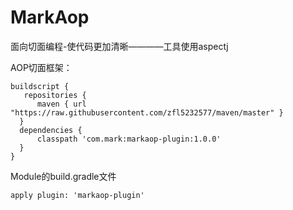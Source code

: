 # MarkAop
面向切面编程-使代码更加清晰————工具使用aspectj
  
AOP切面框架：

    buildscript {
       repositories {
          maven { url "https://raw.githubusercontent.com/zfl5232577/maven/master" }
      }
      dependencies {
          classpath 'com.mark:markaop-plugin:1.0.0'
      }
    }
    
Module的build.gradle文件

    apply plugin: 'markaop-plugin'
  
  
